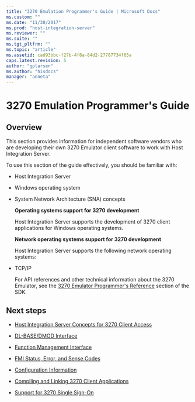 ```yaml
---
title: "3270 Emulation Programmer's Guide | Microsoft Docs"
ms.custom: ""
ms.date: "11/30/2017"
ms.prod: "host-integration-server"
ms.reviewer: ""
ms.suite: ""
ms.tgt_pltfrm: ""
ms.topic: "article"
ms.assetid: cad93bbc-f27b-4f8a-84d2-27787734f65a
caps.latest.revision: 5
author: "gplarsen"
ms.author: "hisdocs"
manager: "anneta"
---
```

# 3270 Emulation Programmer's Guide

## Overview
This section provides information for independent software vendors who are developing their own 3270 Emulator client software to work with Host Integration Server.  
  
 To use this section of the guide effectively, you should be familiar with:  
  
- Host Integration Server  
  
- Windows operating system  
  
- System Network Architecture (SNA) concepts  
  
  **Operating systems support for 3270 development**  
  
  Host Integration Server supports the development of 3270 client applications for Windows operating systems.  
  
  **Network operating systems support for 3270 development**  
  
  Host Integration Server supports the following network operating systems:  
  
- TCP/IP  
  
  For API references and other technical information about the 3270 Emulator, see the [3270 Emulator Programmer's Reference](3270-emulation-programmer-s-reference2.md) section of the SDK.  
  
## Next steps
  
-   [Host Integration Server Concepts for 3270 Client Access](../core/host-integration-server-concepts-for-3270-client-access2.md)  
  
-   [DL-BASE/DMOD Interface](../core/dl-base-dmod-interface2.md)  
  
-   [Function Management Interface](../core/function-management-interface2.md)  
  
-   [FMI Status, Error, and Sense Codes](../core/fmi-status-error-and-sense-codes1.md)  
  
-   [Configuration Information](../core/configuration-information1.md)  
  
-   [Compiling and Linking 3270 Client Applications](../core/compiling-and-linking-3270-client-applications2.md)  
  
-   [Support for 3270 Single Sign-On](../core/support-for-3270-single-sign-on2.md)
